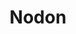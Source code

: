---
guid: 2014
layout: category
title: "Nodon"
category: Nodon
locale: fr_FR
published: true
pagination:
  enabled: true
  category: Nodon
  locale: fr_FR
  tag: product
description: "NodOn est le spécialiste français des accessoires pour la maison et le bâtiment connectés. Nous concevons et fabriquons une gamme complète de capteurs et d’actionneurs connectés (éclairage, chauffage, ouvrants, capteurs, prises) et collaborons avec des acteurs majeurs du marché pour les intégrer dans des solutions de bâtiments intelligents Ready2Services. Les produits NodOn sont distribués dans plus de 20 pays à travers le monde, ils sont des centaines de milliers installés dans des maisons, des hôtels, des écoles ou encore des bureaux. Nos produits sont disponibles en technologies Z-Wave, EnOcean, Bluetooth Mesh. NodOn propose également d’accompagner les entreprises dans la conception de leurs produits pour la maison et le bâtiment connectés (offres OEM/ODM)."
url: "https://nodon.fr/"
sitemap:
  changefreq: 'monthly'
  exclude: 'no'
  priority: 0.5
  lastmod:  # date to end modification
---